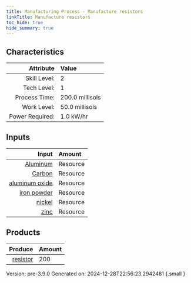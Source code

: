 ```yaml
---
title: Manufacturing Process - Manufacture resistors
linkTitle: Manufacture resistors
toc_hide: true
hide_summary: true
---
```



## Characteristics

| Attribute      | Value |
|--------:|:------|
|Skill Level:|2|
|Tech Level:|1|
|Process Time:|200.0 millisols|
|Work Level:|50.0 millisols|
|Power Required:|1.0 kW/hr|

## Inputs

| Input      | Amount |
|--------:|:------|
|[Aluminum](/docs/definitions/resource/aluminum)|Resource|0.1 kg|
|[Carbon](/docs/definitions/resource/carbon)|Resource|1.0 kg|
|[aluminum oxide](/docs/definitions/resource/aluminum-oxide)|Resource|0.1 kg|
|[iron powder](/docs/definitions/resource/iron-powder)|Resource|0.1 kg|
|[nickel](/docs/definitions/resource/nickel)|Resource|0.1 kg|
|[zinc](/docs/definitions/resource/zinc)|Resource|0.1 kg|

## Products


| Produce      | Amount |
|--------:|:------|
|[resistor](/docs/definitions/part/resistor)|200|


Version: pre-3.9.0 Generated on: 2024-12-28T22:56:23.2942481
{.small }

